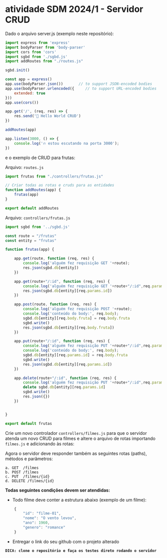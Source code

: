 # atividade SDM 2024/1 - Servidor CRUD

Dado o arquivo server.js (exemplo neste repositório):

~~~javascript 
import express from 'express'
import bodyParser from 'body-parser'
import cors from 'cors'
import sgbd from './sgbd.js'
import addRoutes from "./routes.js"

sgbd.init()

const app = express()
app.use(bodyParser.json())       // to support JSON-encoded bodies
app.use(bodyParser.urlencoded({     // to support URL-encoded bodies
    extended: true
}))
app.use(cors())

app.get('/', (req, res) => {
    res.send('🚒 Hello World CRUD')
})

addRoutes(app)

app.listen(3000, () => {
    console.log('🔥 estou escutando na porta 3000');
})
~~~

e o exemplo de CRUD para frutas:

Arquivo: ```routes.js``` 
~~~javascript 
import frutas from "./controllers/frutas.js"

// Criar todas as rotas e cruds para as entidades
function addRoutes(app) {
    frutas(app)
}

export default addRoutes
~~~

Arquivo: ```controllers/frutas.js``` 
~~~javascript 
import sgbd from '../sgbd.js'

const route = "/frutas"
const entity = "frutas"

function frutas(app) {

    app.get(route, function (req, res) {
        console.log('alguém fez requisição GET '+route);
        res.json(sgbd.db[entity])
    })

    app.get(route+"/:id", function (req, res) {
        console.log('alguém fez requisição GET '+route+"/:id",req.params);
        res.json(sgbd.db[entity][req.params.id])
    })

    app.post(route, function (req, res) {
        console.log('alguém fez requisição POST '+route);
        console.log('conteúdo do body:', req.body);
        sgbd.db[entity][req.body.fruta] = req.body.fruta
        sgbd.write()
        res.json(sgbd.db[entity][req.body.fruta])
    })

    app.put(route+"/:id", function (req, res) {
        console.log('alguém fez requisição PUT '+route+"/:id",req.params);
        console.log('conteúdo do body:', req.body);
        sgbd.db[entity][req.params.id] = req.body.fruta
        sgbd.write()
        res.json(sgbd.db[entity][req.params.id])
    })

    app.delete(route+"/:id", function (req, res) {
        console.log('alguém fez requisição PUT '+route+"/:id",req.params);
        delete sgbd.db[entity][req.params.id]
        sgbd.write()
        res.json({})
    })


}

export default frutas
~~~

Crie um novo controlador ```controllers/filmes.js```  para que o servidor atenda um novo CRUD para filmes e altere o arquivo de rotas importando ```filmes.js``` e adicionando às rotas: 

Agora o servidor deve responder também as seguintes rotas (paths), métodos e parâmetros:

    a. GET 	/filmes
    b. POST	/filmes
    c. PUT 	/filmes/{id}
    d. DELETE /filmes/{id}

**Todas seguintes condições devem ser atendidas:**

- Todo filme deve conter a estrutura abaixo (exemplo de um filme):

~~~javascript 
    {
        "id": "filme-01",
        "nome": "O vento levou",
        "ano": 1960,
        "genero": "romance" 
    }
~~~

- Entregar o link do seu github com o projeto alterado

**`DICA: clone o repositório e faça os testes direto rodando o servidor`**